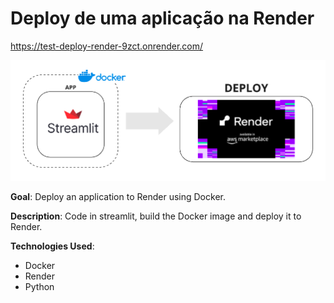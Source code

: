 # Deploy de uma aplicação na Render

https://test-deploy-render-9zct.onrender.com/

![Deploy Render with Docker](images/flowdeployrender.png)

**Goal**: Deploy an application to Render using Docker.

**Description**: Code in streamlit, build the Docker image and deploy it to Render.

**Technologies Used**:

- Docker
- Render
- Python